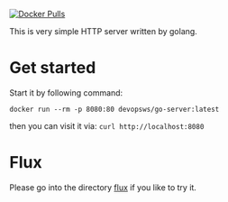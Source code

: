[![Docker Pulls](https://img.shields.io/docker/pulls/devopsws/go-server.svg)](https://hub.docker.com/r/devopsws/go-server/tags)

This is very simple HTTP server written by golang.

# Get started
Start it by following command:

`docker run --rm -p 8080:80 devopsws/go-server:latest`

then you can visit it via: `curl http://localhost:8080`

# Flux
Please go into the directory [flux](flux) if you like to try it.
